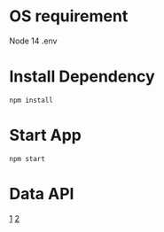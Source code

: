 # OS requirement

Node 14
.env

# Install Dependency

`npm install`

# Start App

`npm start`

# Data API

[1](http://localhost:5000/api/contact)
[2](http://localhost:5000/api/audience)
